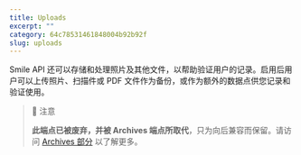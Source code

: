 ```yaml
---
title: Uploads
excerpt: ""
category: 64c78531461848004b92b92f
slug: uploads
---
```


Smile API 还可以存储和处理照片及其他文件，以帮助验证用户的记录。启用后用户可以上传照片、扫描件或 PDF 文件作为备份，或作为额外的数据点供您记录和验证使用。

> 🚧 注意
>
> **此端点已被废弃，并被 Archives 端点所取代**，只为向后兼容而保留。请访问 [Archives 部分](/reference/archives) 以了解更多。
